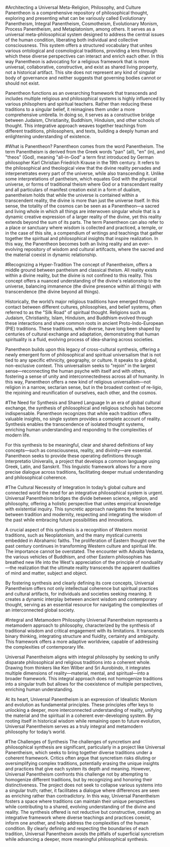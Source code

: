 <!--- 
---
title: Title
template: home.html
---
--->

#Architecting a Universal Meta-Religion, Philosophy, and Culture
Panentheon is a comprehensive repository of philosophical thought, exploring and presenting what can be variously called Evolutionary Panentheism, Integral Panentheism, Cosmotheism, Evolutionary Monism, Process Panentheism, and Metaplatonism, among others. It serves as a universal meta-philosophical system designed to address the central issues of the human condition, liberating both individual and collective consciousness. This system offers a structured vocabulary that unites various ontological and cosmological traditions, providing a lens through which these diverse perspectives can interact and enrich each other. In this way Panentheon is advocating for a religious framework that is more universal, collaborative, constructive, and exist as shared living property, not a historical artifact. This site does not represent any kind of singular body of governance and neither suggests that governing bodies cannot or should not exist.

Panentheon functions as an overarching framework that transcends and includes multiple religious and philosophical systems is highly influenced by various philsophers and spiritual teachers. Rather than reducing these traditions to a singular belief, it reimagines them under a more comprehensive umbrella. In doing so, it serves as a constructive bridge between Judaism, Christianity, Buddhism, Hinduism, and other schools of thought. This integrative approach weaves together teachings from different traditions, philosophers, and texts, building a deeply human and enlightening understanding of existence.

#What is Panentheon?
Panentheon comes from the word Panentheism. The term Panentheism is derived from the Greek words "pan" (all), "en" (in), and "theos" (God), meaning "all-in-God" a term first introduced by German philosopher Karl Christian Friedrich Krause in the 19th century. It refers to the philosophical and theological view that the divine reality pervades and interpenetrates every part of the universe, while also transcending it. Unlike some interpretations of pantheism, which equates God with the physical universe, or forms of traditional theism where God or a transcendant reality and all particulars of manifest creation exist in a form of dualism, panentheism holds that while the universe is contained within a transcendent reality, the divine is more than just the universe itself. In this sense, the totality of the cosmos can be seen as a Panentheon—a sacred and living whole in which all things are interwoven singular whole that is a dynamic creative expression of a larger reality of the divine, yet this reality extends beyond the sum of its parts. The term Panentheon can also refer to a place or sanctuary where wisdom is collected and practiced, a temple, or in the case of this site, a compendium of writings and teachings that gather together the spiritual and philosophical insights that inspire realization. In this way, the Panentheon becomes both an living reality and an ever-evolving repository of wisdom and cultural artifcacts, where the sacred and the material coexist in dynamic relationship.

#Recognizing a Hyper-Tradition
The concept of Panentheism, offers a middle ground between pantheism and classical theism. All reality exists within a divine reality, but the divine is not confined to this reality. This concept offers a nuanced understanding of the divine's relationship to the universe, balancing immanence (the divine presence within all things) with transcendence (the divine beyond all things).

Historically, the world’s major religious traditions have emerged through contact between different cultures, philosophies, and belief systems, often referred to as the "Silk Road" of spiritual thought. Religions such as Judaism, Christianity, Islam, Hinduism, and Buddhism evolved through these interactions and share common roots in ancient Proto-Indo-European (PIE) traditions. These traditions, while diverse, have long been shaped by centuries of cultural exchange and adaptation, demonstrating that human spirituality is a fluid, evolving process of idea-sharing across societies.

Panentheon builds upon this legacy of cross-cultural synthesis, offering a newly emergent form of philosophical and spiritual universalism that is not tied to any specific ethnicity, geography, or culture. It speaks to a global, non-exclusive context. This universalism seeks to "rejoin" in the largest sense—reconnecting the human psyche with itself and with others, fostering a sense of unity and interconnectedness across all of humanity. In this way, Panentheon offers a new kind of religious universalism—not religion in a narrow, sectarian sense, but in the broadest context of re-ligio, the rejoining and reunification of ourselves, each other, and the cosmos.

#The Need for Synthesis and Shared Language
In an era of global cultural exchange, the synthesis of philosophical and religious schools has become indispensable. Panentheon recognizes that while each tradition offers valuable insights, no single system provides a complete account of reality. Synthesis enables the transcendence of isolated thought systems, enriching human understanding and responding to the complexities of modern life.

For this synthesis to be meaningful, clear and shared definitions of key concepts—such as consciousness, reality, and divinity—are essential. Panentheon seeks to provide these operating definitions through Interpretatio Univeralis, a project that develops a common language using Greek, Latin, and Sanskrit. This linguistic framework allows for a more precise dialogue across traditions, facilitating deeper mutual understanding and philosophical coherence.

#The Cultural Necessity of Integration
In today’s global culture and connected world the need for an integrative philosophical system is urgent. Universal Panentheism bridges the divide between science, religion, and philosophy, offering a holistic perspective that unites empirical knowledge with existential inquiry. This syncretic approach navigates the tension between tradition and modernity, respecting and integrating the wisdom of the past while embracing future possibilities and innovations.

A crucial aspect of this synthesis is a recognition of Western monist traditions, such as Neoplatonism, and the many mystical currents embedded in Abrahamic faiths. The proliferation of Eastern thought over the past century continues in transforming Western culture and spiritual life. The importance cannot be overstated. The encounter with Advaita Vedanta, the various vehicles of Buddhism, and other Eastern philosophies has breathed new life into the West's appreciation of the principle of nonduality—the realization that the ultimate reality transcends the apparent dualities of mind and matter, subject and object. 

By fostering synthesis and clearly defining its core concepts, Universal Panentheism offers not only intellectual coherence but spiritual practices and cultural artifacts, for individuals and societies seeking meaning. It creates a dynamic interplay between ancient wisdom and contemporary thought, serving as an essential resource for navigating the complexities of an interconnected global society.

#Integral and Metamodern Philosophy
Universal Panentheism represents a metamodern approach to philosophy, characterized by the synthesis of traditional wisdom and critical engagement with its limitations. It transcends binary thinking, integrating structure and fluidity, certainty and ambiguity. This framework offers a more adaptive worldview, capable of addressing the complexities of contemporary life.

Universal Panentheism aligns with integral philosophy by seeking to unify disparate philosophical and religious traditions into a coherent whole. Drawing from thinkers like Ken Wilber and Sri Aurobindo, it integrates multiple dimensions of reality—material, mental, and spiritual—into a broader framework. This integral approach does not homogenize traditions into a singular truth but allows for the coexistence of multiple perspectives, enriching human understanding.

At its heart, Universal Panentheism is an expression of Idealistic Monism and evolution as fundamental principles. These principles offer keys to unlocking a deeper, more interconnected understanding of reality, unifying the material and the spiritual in a coherent ever-developing system. By rooting itself in historical wisdom while remaining open to future evolution, Universal Panentheism serves as a truly integral and metamodern philosophy for today’s world.

#The Challenges of Synthesis
The challenges of syncretism and philosophical synthesis are significant, particularly in a project like Universal Panentheism, which seeks to bring together diverse traditions under a coherent framework. Critics often argue that syncretism risks diluting or oversimplifying complex traditions, potentially erasing the unique insights and practices that give each system its depth and meaning. However, Universal Panentheism confronts this challenge not by attempting to homogenize different traditions, but by recognizing and honoring their distinctiveness. The project does not seek to collapse various systems into a singular truth; rather, it facilitates a dialogue where differences are seen as enriching rather than contradictory. In this way, Universal Panentheism fosters a space where traditions can maintain their unique perspectives while contributing to a shared, evolving understanding of the divine and reality. The synthesis offered is not reductive but constructive, creating an integrative framework where diverse teachings and practices coexist, inform one another, and help address the complexities of the human condition. By clearly defining and respecting the boundaries of each tradition, Universal Panentheism avoids the pitfalls of superficial syncretism while advancing a deeper, more meaningful philosophical synthesis.
